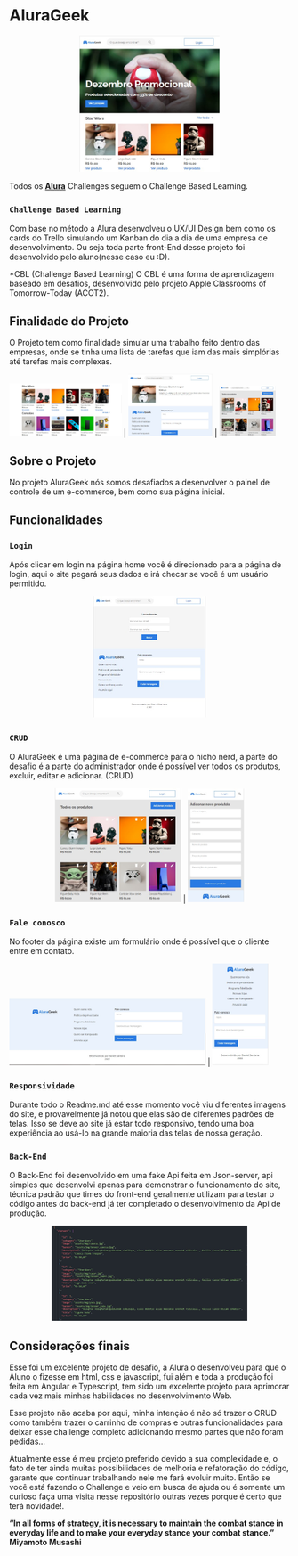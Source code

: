# AluraGeek

<p align="center">
  <img src="/readme/tablet_header_ban_sec.jpg" width="50%">
</p>

Todos os **[Alura](https://www.alura.com.br)** Challenges seguem o Challenge Based Learning.

### `Challenge Based Learning`

Com base no método a Alura desenvolveu o UX/UI Design bem como os cards do Trello simulando um Kanban do dia a dia de uma empresa de desenvolvimento.
Ou seja toda parte front-End desse projeto foi desenvolvido pelo aluno(nesse caso eu :D).

*CBL (Challenge Based Learning) O CBL é uma forma de aprendizagem baseado em desafios, desenvolvido pelo projeto Apple Classrooms of Tomorrow-Today (ACOT2).

## Finalidade do Projeto

O Projeto tem como finalidade simular uma trabalho feito dentro das empresas, onde se tinha uma lista de tarefas que iam das mais simplórias até tarefas mais complexas.

<img src="/readme/parte_2.jpg" width="40%"> | <img src="/readme/description.jpg" width="30%"> | <img src="/readme/all_products.jpg" width="20%">


## Sobre o Projeto

No projeto AluraGeek nós somos desafiados a desenvolver o painel de controle de um e-commerce, bem como sua página inicial.

## Funcionalidades

### `Login`

Após clicar em login na página home você é direcionado para a página de login, aqui o site pegará seus dados e irá checar se você é um usuário permitido.

<p align="center">
  <img src="/readme/login.jpg" width="40%">
</p>

### `CRUD`

O AluraGeek é uma página de e-commerce para o nicho nerd, a parte do desafio é a parte do administrador onde é possível ver todos os produtos, excluir, editar e adicionar. (CRUD)

<p align="center">
<img src="/readme/all_products.jpg" width="45%"> | <img src="/readme/novo_produto.jpg" width="20%">
</p>

### `Fale conosco`

No footer da página existe um formulário onde é possível que o cliente entre em contato.

<img src="/readme/desk_footer.jpg" width="70%"> | <img src="/readme/mobile_footer.jpg" width="20%">

### `Responsividade`

Durante todo o Readme.md até esse momento você viu diferentes imagens do site, e provavelmente já notou que elas são de diferentes padrões de telas. Isso se deve ao site já estar todo responsivo, tendo uma boa experiência ao usá-lo na grande maioria das telas de nossa geração.

### `Back-End`

O Back-End foi desenvolvido em uma fake Api feita em Json-server, api simples que desenvolvi apenas para demonstrar o funcionamento do site, técnica padrão que times do front-end geralmente utilizam para testar o código antes do back-end já ter completado o desenvolvimento da Api de produção.

<p align="center">
  <img src="/readme/back.jpg" width="70%">
</p>

## Considerações finais

Esse foi um excelente projeto de desafio, a Alura o desenvolveu para que o Aluno o fizesse em html, css e javascript, fui além e toda a produção foi feita em Angular e Typescript, tem sido um excelente projeto para aprimorar cada vez mais minhas habilidades no desenvolvimento Web.

Esse projeto não acaba por aqui, minha intenção é não só trazer o CRUD como também trazer o carrinho de compras e outras funcionalidades para deixar esse challenge completo adicionando mesmo partes que não foram pedidas...

Atualmente esse é meu projeto preferido devido a sua complexidade e, o fato de ter ainda muitas possibilidades de melhoria e refatoração do código, garante que continuar trabalhando nele me fará evoluir muito. Então se você está fazendo o Challenge e veio em busca de ajuda ou é somente um curioso faça uma visita nesse repositório outras vezes porque é certo que terá novidade!.

<b>“In all forms of strategy, it is necessary to maintain the combat stance in everyday life and to make your everyday stance your combat stance.” Miyamoto Musashi</b>
